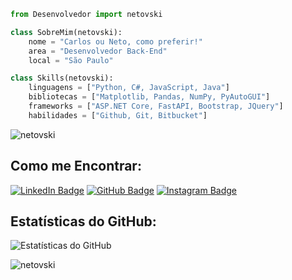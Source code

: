 ```py
from Desenvolvedor import netovski

class SobreMim(netovski):
    nome = "Carlos ou Neto, como preferir!"
    area = "Desenvolvedor Back-End"
    local = "São Paulo"

class Skills(netovski):
    linguagens = ["Python, C#, JavaScript, Java"]
    bibliotecas = ["Matplotlib, Pandas, NumPy, PyAutoGUI"]
    frameworks = ["ASP.NET Core, FastAPI, Bootstrap, JQuery"]
    habilidades = ["Github, Git, Bitbucket"]

```

<p align="left"> <img src="https://komarev.com/ghpvc/?username=netovski&label=Profile%20views&color=320eb4&style=flat" alt="netovski" /> </p>

## Como me Encontrar:
[![LinkedIn Badge](https://img.shields.io/badge/LinkedIn-000?style=for-the-badge&logo=linkedin&logoColor=white)](https://www.linkedin.com/in/carlos-alberto-gomediano-neto-7238a9210/)
[![GitHub Badge](https://img.shields.io/badge/GitHub-000?style=for-the-badge&logo=github&logoColor=white)](https://github.com/netovski)
[![Instagram Badge](https://img.shields.io/badge/Instagram-000?style=for-the-badge&logo=instagram&logoColor=white)](https://www.instagram.com/netovski_/)

## Estatísticas do GitHub:
![Estatísticas do GitHub](https://github-readme-stats.vercel.app/api?username=netovski&show_icons=true&theme=radical)

<p><img align="center" src="https://github-readme-stats.vercel.app/api/top-langs?username=netovski&show_icons=true&locale=en&layout=compact&theme=radical" alt="netovski" /></p>

